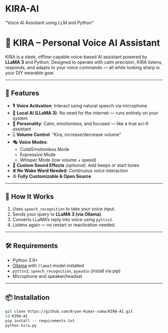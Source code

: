 # KIRA-AI
"Voice AI Assistant using LLM and Python"
# 🧠 KIRA – Personal Voice AI Assistant

KIRA is a sleek, offline-capable voice-based AI assistant powered by **LLaMA 3** and Python. Designed to operate with calm precision, KIRA listens, responds, and adapts to your voice commands — all while looking sharp in your DIY wearable gear.

---

## 🎯 Features

- 🎙️ **Voice Activation**: Interact using natural speech via microphone
- 🧠 **Local AI (LLaMA 3)**: No need for the internet — runs entirely on your system
- 🤖 **Personality**: Calm, emotionless, and focused — like a true sci-fi assistant
- 🎚️ **Volume Control**: “Kira, increase/decrease volume”
- 🎭 **Voice Modes**: 
  - Cold/Emotionless Mode
  - Expressive Mode
  - Whisper Mode (low volume + speed)
- 🎵 **Custom Sound Effects** *(optional)*: Add beeps or start tones
- ❌ **No Wake Word Needed**: Continuous voice interaction
- ⚙️ **Fully Customizable & Open Source**

---

## 🚀 How It Works

1. Uses `speech_recognition` to take your voice input.
2. Sends your query to **LLaMA 3 (via Ollama)**.
3. Converts LLaMA’s reply into voice using `pyttsx3`.
4. Listens again — no restart or reactivation needed.

---

## 🛠️ Requirements

- Python 3.9+
- [Ollama](https://ollama.com) with `llama3` model installed
- `pyttsx3`, `speech_recognition`, `pyaudio` (install via pip)
- Microphone and speaker/headset

---

## 📦 Installation

```bash
git clone https://github.com/Aryan-Kumar-sama/KIRA-AI.git
cd KIRA-AI
pip install -r requirements.txt
python kira.py
